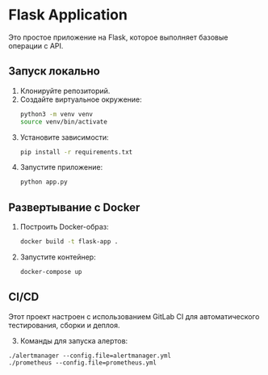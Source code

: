 # Flask Application

Это простое приложение на Flask, которое выполняет базовые операции с API.

## Запуск локально

1. Клонируйте репозиторий.
2. Создайте виртуальное окружение:
    ```bash
    python3 -m venv venv
    source venv/bin/activate
    ```
3. Установите зависимости:
    ```bash
    pip install -r requirements.txt
    ```
4. Запустите приложение:
    ```bash
    python app.py
    ```

## Развертывание с Docker

1. Построить Docker-образ:
    ```bash
    docker build -t flask-app .
    ```
2. Запустите контейнер:
    ```bash
    docker-compose up
    ```

## CI/CD

Этот проект настроен с использованием GitLab CI для автоматического тестирования, сборки и деплоя.

3. Команды для запуска алертов:
```
./alertmanager --config.file=alertmanager.yml
./prometheus --config.file=prometheus.yml
```

